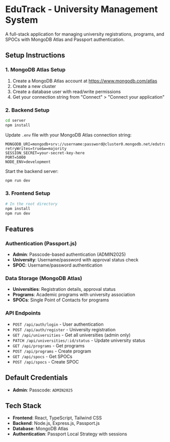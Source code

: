 # EduTrack - University Management System

A full-stack application for managing university registrations, programs, and SPOCs with MongoDB Atlas and Passport authentication.

## Setup Instructions

### 1. MongoDB Atlas Setup
1. Create a MongoDB Atlas account at https://www.mongodb.com/atlas
2. Create a new cluster
3. Create a database user with read/write permissions
4. Get your connection string from "Connect" > "Connect your application"

### 2. Backend Setup
```bash
cd server
npm install
```

Update `.env` file with your MongoDB Atlas connection string:
```env
MONGODB_URI=mongodb+srv://username:password@cluster0.mongodb.net/edutrack?retryWrites=true&w=majority
SESSION_SECRET=your-secret-key-here
PORT=5000
NODE_ENV=development
```

Start the backend server:
```bash
npm run dev
```

### 3. Frontend Setup
```bash
# In the root directory
npm install
npm run dev
```

## Features

### Authentication (Passport.js)
- **Admin**: Passcode-based authentication (ADMIN2025)
- **University**: Username/password with approval status check
- **SPOC**: Username/password authentication

### Data Storage (MongoDB Atlas)
- **Universities**: Registration details, approval status
- **Programs**: Academic programs with university association
- **SPOCs**: Single Point of Contacts for programs

### API Endpoints
- `POST /api/auth/login` - User authentication
- `POST /api/auth/register` - University registration
- `GET /api/universities` - Get all universities (admin only)
- `PATCH /api/universities/:id/status` - Update university status
- `GET /api/programs` - Get programs
- `POST /api/programs` - Create program
- `GET /api/spocs` - Get SPOCs
- `POST /api/spocs` - Create SPOC

## Default Credentials
- **Admin**: Passcode: `ADMIN2025`

## Tech Stack
- **Frontend**: React, TypeScript, Tailwind CSS
- **Backend**: Node.js, Express.js, Passport.js
- **Database**: MongoDB Atlas
- **Authentication**: Passport Local Strategy with sessions